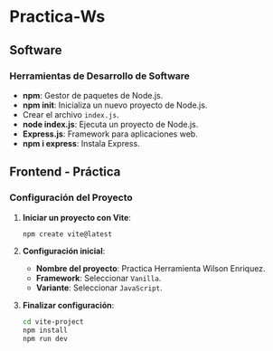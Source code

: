 # Practica-Ws

## Software

### Herramientas de Desarrollo de Software
- **npm**: Gestor de paquetes de Node.js.
- **npm init**: Inicializa un nuevo proyecto de Node.js.
- Crear el archivo `index.js`.
- **node index.js**: Ejecuta un proyecto de Node.js.
- **Express.js**: Framework para aplicaciones web.
- **npm i express**: Instala Express.

## Frontend - Práctica

### Configuración del Proyecto
1. **Iniciar un proyecto con Vite**:
    ```bash
    npm create vite@latest
    ```
2. **Configuración inicial**:
    - **Nombre del proyecto**: Practica Herramienta Wilson Enriquez.
    - **Framework**: Seleccionar `Vanilla`.
    - **Variante**: Seleccionar `JavaScript`.

3. **Finalizar configuración**:
    ```bash
    cd vite-project
    npm install
    npm run dev
    ```
